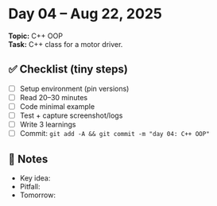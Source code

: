 # Day 04 – Aug 22, 2025
**Topic:** C++ OOP  
**Task:** C++ class for a motor driver.

## ✅ Checklist (tiny steps)
- [ ] Setup environment (pin versions)
- [ ] Read 20–30 minutes
- [ ] Code minimal example
- [ ] Test + capture screenshot/logs
- [ ] Write 3 learnings
- [ ] Commit: `git add -A && git commit -m "day 04: C++ OOP"`

## 📓 Notes
- Key idea:
- Pitfall:
- Tomorrow:
